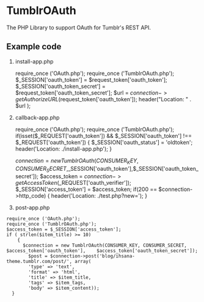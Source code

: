 TumblrOAuth
======================

The PHP Library to support OAuth for Tumblr's REST API.


Example code
----------------------------

1. install-app.php
  
    require_once ('OAuth.php');
    require_once ('TumblrOAuth.php');
    $_SESSION['oauth_token'] = $request_token['oauth_token'];
    $_SESSION['oauth_token_secret'] = $request_token['oauth_token_secret'];
    $url = $connection->getAuthorizeURL($request_token['oauth_token']);
    header("Location: " . $url );

2. callback-app.php

    require_once ('OAuth.php');
    require_once ('TumblrOAuth.php');
    if(isset($_REQUEST['oauth_token']) && $_SESSION['oauth_token'] !== $_REQUEST['oauth_token']) {
        $_SESSION['oauth_status'] = 'oldtoken';
        header('Location: ./install-app.php');
    }
    
    $connection = new TumblrOAuth(CONSUMER_KEY,CONSUMER_SECRET,$_SESSION['oauth_token'],$_SESSION['oauth_token_secret']);
    $access_token = $connection->getAccessToken($_REQUEST['oauth_verifier']);
    $_SESSION['access_token'] = $access_token;
    if(200 == $connection->http_code) {
        header('Location: ./test.php?new=');
    }
    
  
  3. post-app.php
  
    require_once ('OAuth.php');
    require_once ('TumblrOAuth.php');
    $access_token = $_SESSION['access_token'];
    if ( strlen($item_title) >= 10)
        {
          $connection = new TumblrOAuth(CONSUMER_KEY, CONSUMER_SECRET, $access_token['oauth_token'],    $access_token['oauth_token_secret']);
            $post = $connection->post('blog/ihsana-theme.tumblr.com/post/', array(
            'type' => 'text',
            'format' => 'html',
            'title' => $item_title,
            'tags' => $item_tags,
            'body' => $item_content));
      }
